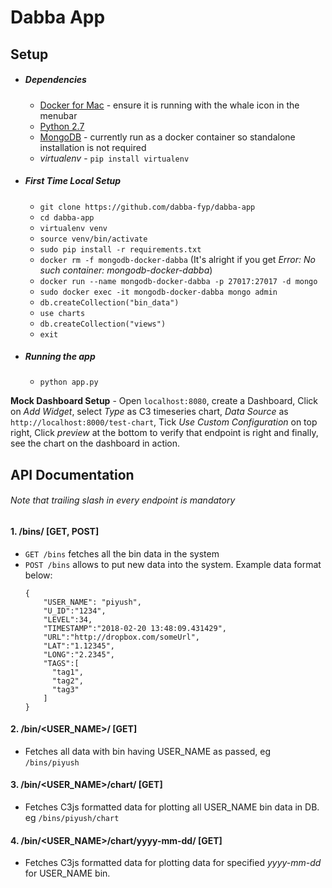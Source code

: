 # Dabba App

## Setup
* ##### Dependencies
    * [Docker for Mac](https://download.docker.com/mac/stable/Docker.dmg) - ensure it is running with the whale icon in the menubar
    * [Python 2.7](https://www.python.org/download/releases/2.7/)
    * [MongoDB](https://www.mongodb.com/) - currently run as a docker container so standalone installation is not required
    * *virtualenv* - `pip install virtualenv`

* ##### First Time Local Setup
    * `git clone https://github.com/dabba-fyp/dabba-app`
    * `cd dabba-app`
    * `virtualenv venv`
    * `source venv/bin/activate`
    * `sudo pip install -r requirements.txt`
    * `docker rm -f mongodb-docker-dabba` (It's alright if you get *Error: No such container: mongodb-docker-dabba*)
    * `docker run --name mongodb-docker-dabba -p 27017:27017 -d mongo` 
    * `sudo docker exec -it mongodb-docker-dabba mongo admin`
    * `db.createCollection("bin_data")`
    * `use charts`
    * `db.createCollection("views")`
    * `exit`
* ##### Running the app
    * `python app.py`

**Mock Dashboard Setup** - Open `localhost:8080`, create a Dashboard, Click on *Add Widget*, select *Type* as C3 timeseries chart, *Data Source* as `http://localhost:8000/test-chart`, Tick *Use Custom Configuration* on top right, Click *preview* at the bottom to verify that endpoint is right and finally, see the chart on the dashboard in action.

## API Documentation

###### Note that trailing slash in every endpoint is mandatory

#### 1. /bins/ [GET, POST]

* `GET /bins` fetches all the bin data in the system
* `POST /bins` allows to put new data into the system. Example data format below:
    ```
    { 
        "USER_NAME": "piyush",
        "U_ID":"1234",
        "LEVEL":34,
        "TIMESTAMP":"2018-02-20 13:48:09.431429",
        "URL":"http://dropbox.com/someUrl",
        "LAT":"1.12345",
        "LONG":"2.2345",
        "TAGS":[  
          "tag1",
          "tag2",
          "tag3"
        ]
    }
    
    ```
    
#### 2. /bin/<USER_NAME>/ [GET]

* Fetches all data with bin having USER_NAME as passed, eg `/bins/piyush`

#### 3. /bin/<USER_NAME>/chart/ [GET]

* Fetches C3js formatted data for plotting all USER_NAME bin data in DB. eg `/bins/piyush/chart`

#### 4. /bin/<USER_NAME>/chart/yyyy-mm-dd/ [GET]

* Fetches C3js formatted data for plotting data for specified *yyyy-mm-dd* for USER_NAME bin. 

